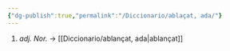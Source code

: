 ```yaml
---
{"dg-publish":true,"permalink":"/Diccionario/ablaçat, ada/"}
---
```


1. *adj. Nor.* → [[Diccionario/ablançat, ada\|ablançat]]